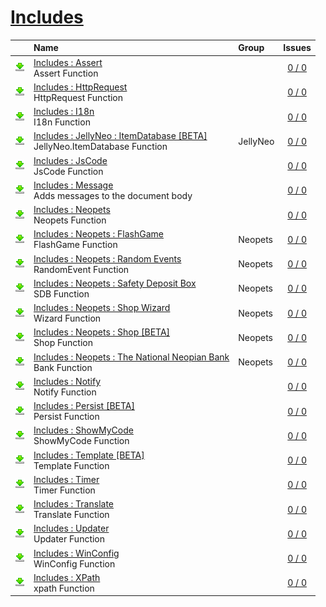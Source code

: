 # [Includes](.)
||Name|Group|Issues
:---:|:---|:---|:---:
[![Usage](../resources/image/download_icon.png)](Includes_Assert#usage "Usage")|[Includes : Assert](Includes_Assert)<br />Assert Function||[0 / 0](../../../issues?labels=undefined&state=open "Includes : Assert")
[![Usage](../resources/image/download_icon.png)](Includes_HttpRequest#usage "Usage")|[Includes : HttpRequest](Includes_HttpRequest)<br />HttpRequest Function||[0 / 0](../../../issues?labels=undefined&state=open "Includes : HttpRequest")
[![Usage](../resources/image/download_icon.png)](Includes_I18n#usage "Usage")|[Includes : I18n](Includes_I18n)<br />I18n Function||[0 / 0](../../../issues?labels=undefined&state=open "Includes : I18n")
[![Usage](../resources/image/download_icon.png)](Includes_JellyNeo_ItemDatabase_[BETA]#usage "Usage")|[Includes : JellyNeo : ItemDatabase [BETA]](Includes_JellyNeo_ItemDatabase_[BETA])<br />JellyNeo.ItemDatabase Function|JellyNeo<br />|[0 / 0](../../../issues?labels=undefined&state=open "Includes : JellyNeo : ItemDatabase [BETA]")
[![Usage](../resources/image/download_icon.png)](Includes_JsCode#usage "Usage")|[Includes : JsCode](Includes_JsCode)<br />JsCode Function||[0 / 0](../../../issues?labels=undefined&state=open "Includes : JsCode")
[![Usage](../resources/image/download_icon.png)](Includes_Message#usage "Usage")|[Includes : Message](Includes_Message)<br />Adds messages to the document body||[0 / 0](../../../issues?labels=undefined&state=open "Includes : Message")
[![Usage](../resources/image/download_icon.png)](Includes_Neopets#usage "Usage")|[Includes : Neopets](Includes_Neopets)<br />Neopets Function||[0 / 0](../../../issues?labels=undefined&state=open "Includes : Neopets")
[![Usage](../resources/image/download_icon.png)](Includes_Neopets_FlashGame#usage "Usage")|[Includes : Neopets : FlashGame](Includes_Neopets_FlashGame)<br />FlashGame Function|Neopets<br />|[0 / 0](../../../issues?labels=undefined&state=open "Includes : Neopets : FlashGame")
[![Usage](../resources/image/download_icon.png)](Includes_Neopets_Random_Events#usage "Usage")|[Includes : Neopets : Random Events](Includes_Neopets_Random_Events)<br />RandomEvent Function|Neopets<br />|[0 / 0](../../../issues?labels=undefined&state=open "Includes : Neopets : Random Events")
[![Usage](../resources/image/download_icon.png)](Includes_Neopets_Safety_Deposit_Box#usage "Usage")|[Includes : Neopets : Safety Deposit Box](Includes_Neopets_Safety_Deposit_Box)<br />SDB Function|Neopets<br />|[0 / 0](../../../issues?labels=undefined&state=open "Includes : Neopets : Safety Deposit Box")
[![Usage](../resources/image/download_icon.png)](Includes_Neopets_Shop_Wizard#usage "Usage")|[Includes : Neopets : Shop Wizard](Includes_Neopets_Shop_Wizard)<br />Wizard Function|Neopets<br />|[0 / 0](../../../issues?labels=undefined&state=open "Includes : Neopets : Shop Wizard")
[![Usage](../resources/image/download_icon.png)](Includes_Neopets_Shop_[BETA]#usage "Usage")|[Includes : Neopets : Shop [BETA]](Includes_Neopets_Shop_[BETA])<br />Shop Function|Neopets<br />|[0 / 0](../../../issues?labels=undefined&state=open "Includes : Neopets : Shop [BETA]")
[![Usage](../resources/image/download_icon.png)](Includes_Neopets_The_National_Neopian_Bank#usage "Usage")|[Includes : Neopets : The National Neopian Bank](Includes_Neopets_The_National_Neopian_Bank)<br />Bank Function|Neopets<br />|[0 / 0](../../../issues?labels=undefined&state=open "Includes : Neopets : The National Neopian Bank")
[![Usage](../resources/image/download_icon.png)](Includes_Notify#usage "Usage")|[Includes : Notify](Includes_Notify)<br />Notify Function||[0 / 0](../../../issues?labels=undefined&state=open "Includes : Notify")
[![Usage](../resources/image/download_icon.png)](Includes_Persist_[BETA]#usage "Usage")|[Includes : Persist [BETA]](Includes_Persist_[BETA])<br />Persist Function||[0 / 0](../../../issues?labels=undefined&state=open "Includes : Persist [BETA]")
[![Usage](../resources/image/download_icon.png)](Includes_ShowMyCode#usage "Usage")|[Includes : ShowMyCode](Includes_ShowMyCode)<br />ShowMyCode Function||[0 / 0](../../../issues?labels=undefined&state=open "Includes : ShowMyCode")
[![Usage](../resources/image/download_icon.png)](Includes_Template_[BETA]#usage "Usage")|[Includes : Template [BETA]](Includes_Template_[BETA])<br />Template Function||[0 / 0](../../../issues?labels=undefined&state=open "Includes : Template [BETA]")
[![Usage](../resources/image/download_icon.png)](Includes_Timer#usage "Usage")|[Includes : Timer](Includes_Timer)<br />Timer Function||[0 / 0](../../../issues?labels=undefined&state=open "Includes : Timer")
[![Usage](../resources/image/download_icon.png)](Includes_Translate#usage "Usage")|[Includes : Translate](Includes_Translate)<br />Translate Function||[0 / 0](../../../issues?labels=undefined&state=open "Includes : Translate")
[![Usage](../resources/image/download_icon.png)](Includes_Updater#usage "Usage")|[Includes : Updater](Includes_Updater)<br />Updater Function||[0 / 0](../../../issues?labels=undefined&state=open "Includes : Updater")
[![Usage](../resources/image/download_icon.png)](Includes_WinConfig#usage "Usage")|[Includes : WinConfig](Includes_WinConfig)<br />WinConfig Function||[0 / 0](../../../issues?labels=undefined&state=open "Includes : WinConfig")
[![Usage](../resources/image/download_icon.png)](Includes_XPath#usage "Usage")|[Includes : XPath](Includes_XPath)<br />xpath Function||[0 / 0](../../../issues?labels=undefined&state=open "Includes : XPath")

